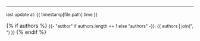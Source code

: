 
---------------------------------

<small>last update at: {{ timestamp[file.path].time }}</small>

{% if authors %}
<small>{{- "author" if authors.length == 1 else "authors" -}}: {{ authors | join(", ") }}</small>
{% endif %}

<div id="my-comment">
<script>
        var discussion = document.getElementById('my-comment');
        var script = document.createElement('script');
        script.src = 'https://utteranc.es/client.js';
        script.setAttribute('repo', 'thu-db/dbs-tutorial');
        script.setAttribute('issue-term', "pathname");
        script.setAttribute('theme', 'github-light');
        script.setAttribute('crossorigin', 'anonymous');
        discussion.appendChild(script);
</script>
</div>
